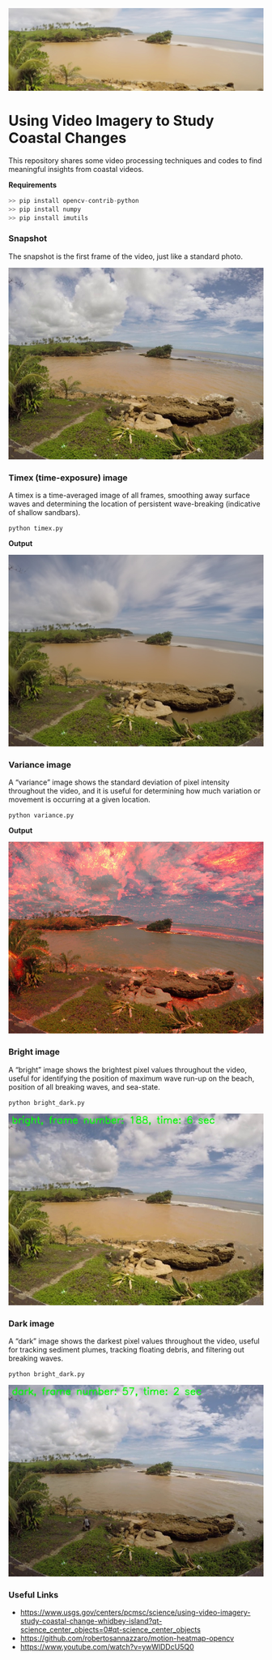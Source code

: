 ![](Docs\banner.jpg)

# Using Video Imagery to Study Coastal Changes

This repository shares some video processing techniques and codes to find meaningful insights from coastal videos.

**Requirements**

````python
>> pip install opencv-contrib-python
>> pip install numpy
>> pip install imutils
````



### Snapshot

The snapshot is the first frame of the video, just like a standard photo.

![](snapshot.jpg)

### Timex (time-exposure) image

A timex is a time-averaged image of all frames, smoothing away surface waves and determining the location of persistent wave-breaking (indicative of shallow sandbars).

````
python timex.py
````

**Output**

![](timex.jpg)

### Variance image

A “variance” image shows the standard deviation of pixel intensity throughout the video, and it is useful for determining how much variation or movement is occurring at a given location.

````
python variance.py
````

**Output**

![](variance.jpg)

### Bright image

A “bright” image shows the brightest pixel values throughout the video, useful for identifying the position of maximum wave run-up on the beach, position of all breaking waves, and sea-state.

````
python bright_dark.py
````

![](brightest.jpg)

### Dark image

A “dark” image shows the darkest pixel values throughout the video, useful for tracking sediment plumes, tracking floating debris, and filtering out breaking waves.

````
python bright_dark.py
````

![](darkest.jpg)



### Useful Links

- https://www.usgs.gov/centers/pcmsc/science/using-video-imagery-study-coastal-change-whidbey-island?qt-science_center_objects=0#qt-science_center_objects
- https://github.com/robertosannazzaro/motion-heatmap-opencv
- https://www.youtube.com/watch?v=ywWlDDcU5Q0

